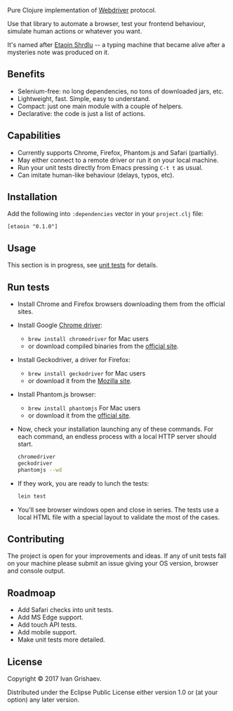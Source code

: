 
[url-webdriver]: https://www.w3.org/TR/webdriver/
[url-wiki]: https://en.wikipedia.org/wiki/Etaoin_shrdlu#Literature
[url-tests]: https://github.com/igrishaev/etaoin/blob/master/test/etaoin/api_test.clj
[url-chromedriver]: https://sites.google.com/a/chromium.org/chromedriver/
[url-chromedriver-dl]: https://sites.google.com/a/chromium.org/chromedriver/downloads
[url-geckodriver-dl]: https://github.com/mozilla/geckodriver/releases
[url-phantom-dl]: http://phantomjs.org/download.html

Pure Clojure implementation of [Webdriver][url-webdriver] protocol.

Use that library to automate a browser, test your frontend behaviour, simulate
human actions or whatever you want.

It's named after [Etaoin Shrdlu][url-wiki] -- a typing machine that became alive
after a mysteries note was produced on it.

## Benefits

- Selenium-free: no long dependencies, no tons of downloaded jars, etc.
- Lightweight, fast. Simple, easy to understand.
- Compact: just one main module with a couple of helpers.
- Declarative: the code is just a list of actions.

## Capabilities

- Currently supports Chrome, Firefox, Phantom.js and Safari (partially).
- May either connect to a remote driver or run it on your local machine.
- Run your unit tests directly from Emacs pressing `C-t t` as usual.
- Can imitate human-like behaviour (delays, typos, etc).

## Installation

Add the following into `:dependencies` vector in your `project.clj` file:

```
[etaoin "0.1.0"]
```
## Usage

This section is in progress, see [unit tests][url-tests] for details.

## Run tests

- Install Chrome and Firefox browsers downloading them from the official sites.
- Install Google [Chrome driver][url-chromedriver]:

  - `brew install chromedriver` for Mac users
  - or download compiled binaries from the [official site][url-chromedriver-dl].

- Install Geckodriver, a driver for Firefox:

  - `brew install geckodriver` for Mac users
  - or download it from the [Mozilla site][url-geckodriver-dl].

- Install Phantom.js browser:

  - `brew install phantomjs` For Mac users
  - or download it from the [official site][url-phantom-dl].

- Now, check your installation launching any of these commands. For each
  command, an endless process with a local HTTP server should start.

  ```bash
  chromedriver
  geckodriver
  phantomjs --wd
  ```

- If they work, you are ready to lunch the tests:

  ```bash
  lein test
  ```

- You'll see browser windows open and close in series. The tests use a local
  HTML file with a special layout to validate the most of the cases.

## Contributing

The project is open for your improvements and ideas. If any of unit tests fall
on your machine please submit an issue giving your OS version, browser and
console output.

## Roadmoap

- Add Safari checks into unit tests.
- Add MS Edge support.
- Add touch API tests.
- Add mobile support.
- Make unit tests more detailed.

## License

Copyright © 2017 Ivan Grishaev.

Distributed under the Eclipse Public License either version 1.0 or (at your
option) any later version.
